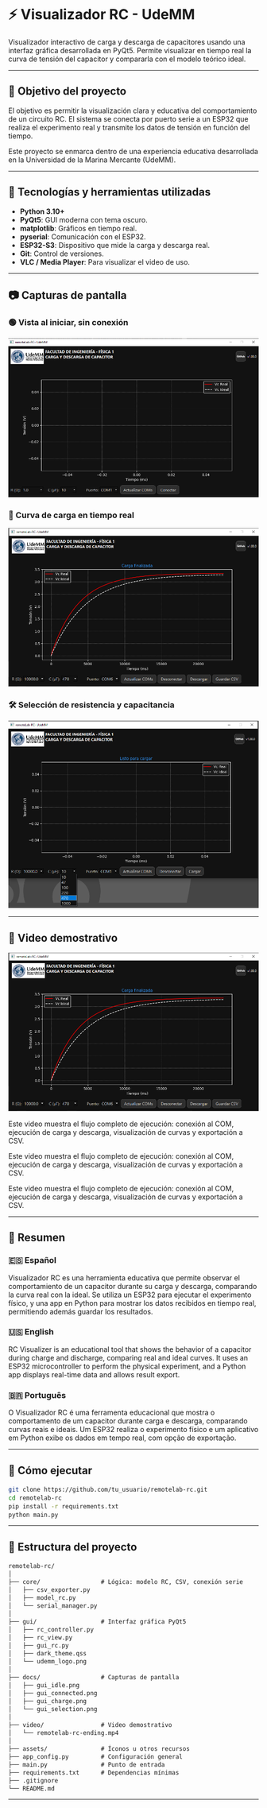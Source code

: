 # ⚡ Visualizador RC - UdeMM

Visualizador interactivo de carga y descarga de capacitores usando una interfaz gráfica desarrollada en PyQt5. Permite visualizar en tiempo real la curva de tensión del capacitor y compararla con el modelo teórico ideal.

---

## 🎯 Objetivo del proyecto

El objetivo es permitir la visualización clara y educativa del comportamiento de un circuito RC. El sistema se conecta por puerto serie a un ESP32 que realiza el experimento real y transmite los datos de tensión en función del tiempo.

Este proyecto se enmarca dentro de una experiencia educativa desarrollada en la Universidad de la Marina Mercante (UdeMM).

---

## 🧠 Tecnologías y herramientas utilizadas

- **Python 3.10+**
- **PyQt5**: GUI moderna con tema oscuro.
- **matplotlib**: Gráficos en tiempo real.
- **pyserial**: Comunicación con el ESP32.
- **ESP32-S3**: Dispositivo que mide la carga y descarga real.
- **Git**: Control de versiones.
- **VLC / Media Player**: Para visualizar el video de uso.

---

## 📷 Capturas de pantalla

### 🟢 Vista al iniciar, sin conexión
![GUI Idle](docs/gui_idle.png)


### 🔴 Curva de carga en tiempo real
![Curva de carga](docs/gui_charge.png)

### 🛠️ Selección de resistencia y capacitancia
![Selección RC](docs/gui_selection.png)

---


## 🎥 Video demostrativo

[![Ver video](docs/gui_charge.png)](https://youtu.be/DysvSuRameE)



Este video muestra el flujo completo de ejecución: conexión al COM, ejecución de carga y descarga, visualización de curvas y exportación a CSV.


Este video muestra el flujo completo de ejecución: conexión al COM, ejecución de carga y descarga, visualización de curvas y exportación a CSV.

Este video muestra el flujo completo de ejecución: conexión al COM, ejecución de carga y descarga, visualización de curvas y exportación a CSV.

---

## 📝 Resumen

### 🇪🇸 Español
Visualizador RC es una herramienta educativa que permite observar el comportamiento de un capacitor durante su carga y descarga, comparando la curva real con la ideal. Se utiliza un ESP32 para ejecutar el experimento físico, y una app en Python para mostrar los datos recibidos en tiempo real, permitiendo además guardar los resultados.

### 🇺🇸 English
RC Visualizer is an educational tool that shows the behavior of a capacitor during charge and discharge, comparing real and ideal curves. It uses an ESP32 microcontroller to perform the physical experiment, and a Python app displays real-time data and allows result export.

### 🇧🇷 Português
O Visualizador RC é uma ferramenta educacional que mostra o comportamento de um capacitor durante carga e descarga, comparando curvas reais e ideais. Um ESP32 realiza o experimento físico e um aplicativo em Python exibe os dados em tempo real, com opção de exportação.

---

## 🚀 Cómo ejecutar

```bash
git clone https://github.com/tu_usuario/remotelab-rc.git
cd remotelab-rc
pip install -r requirements.txt
python main.py
```

---

## 📁 Estructura del proyecto

```
remotelab-rc/
│
├── core/                 # Lógica: modelo RC, CSV, conexión serie
│   ├── csv_exporter.py
│   ├── model_rc.py
│   └── serial_manager.py
│
├── gui/                  # Interfaz gráfica PyQt5
│   ├── rc_controller.py
│   ├── rc_view.py
│   ├── gui_rc.py
│   ├── dark_theme.qss
│   └── udemm_logo.png
│
├── docs/                 # Capturas de pantalla
│   ├── gui_idle.png
│   ├── gui_connected.png
│   ├── gui_charge.png
│   └── gui_selection.png
│
├── video/                # Video demostrativo
│   └── remotelab-rc-ending.mp4
│
├── assets/               # Íconos u otros recursos
├── app_config.py         # Configuración general
├── main.py               # Punto de entrada
├── requirements.txt      # Dependencias mínimas
├── .gitignore
└── README.md
```

---


